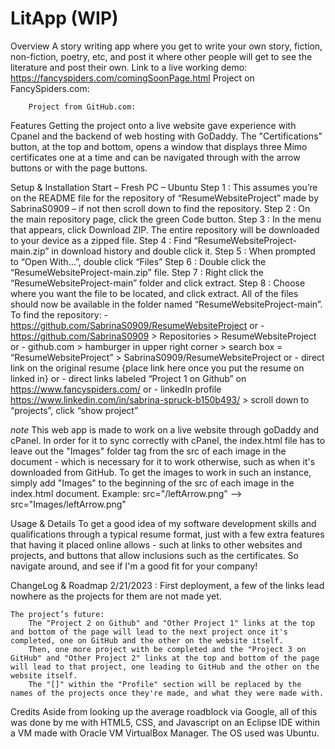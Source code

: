 # LitApp (WIP)

Overview
    	A story writing app where you get to write your own story, fiction, non-fiction, poetry, etc, and post it where other people will get to see the literature and post their own.
    	Link to a live working demo: https://fancyspiders.com/comingSoonPage.html
    	Project on FancySpiders.com:
    	
    	Project from GitHub.com: 
    	
    
Features
    Getting the project onto a live website gave experience with Cpanel and the backend of web hosting with GoDaddy.
      The "Certifications" button, at the top and bottom, opens a window that displays three Mimo certificates one at a time and can be navigated through with the arrow buttons or with the page buttons.
    
Setup & Installation
	Start – Fresh PC – Ubuntu
		Step 1 : This assumes you’re on the README file for the repository of “ResumeWebsiteProject” made by SabrinaS0909 – if not then scroll down to find the repository.
		Step 2 : On the main repository page, click the green Code button.
		Step 3 : In the menu that appears, click Download ZIP. The entire repository will be downloaded to your device as a zipped file.
		Step 4 : Find “ResumeWebsiteProject-main.zip” in download history and double click it.
		Step 5 : When prompted to “Open With…”, double click “Files”
		Step 6 : Double click the “ResumeWebsiteProject-main.zip” file.
		Step 7 : Right click the “ResumeWebsiteProject-main” folder and click extract.
		Step 8 : Choose where you want the file to be located, and click extract.
		All of the files should now be available in the folder named “ResumeWebsiteProject-main”. 
	To find the repository:
		- https://github.com/SabrinaS0909/ResumeWebsiteProject
			or
		- https://github.com/SabrinaS0909 > Repositories > ResumeWebsiteProject
			or
		- github.com > hamburger in upper right corner > search box = “ResumeWebsiteProject” > SabrinaS0909/ResumeWebsiteProject
			or
		- direct link on the original resume {place link here once you put the resume on linked in}
			or
		- direct links labeled “Project 1 on Github” on https://www.fancyspiders.com/
			or
		- linkedIn profile https://www.linkedin.com/in/sabrina-spruck-b150b493/ > scroll down to “projects”, click “show project”
		
*note* This web app is made to work on a live website through goDaddy and cPanel. In order for it to sync correctly with cPanel, the index.html file has to leave out the "Images" folder tag from the src of each image in the document - which is necessary for it to work otherwise, such as when it's downloaded from GitHub. To get the images to work in such an instance, simply add "Images" to the beginning of the src of each image in the index.html document. 
	Example: src="/leftArrow.png" --> src="Images/leftArrow.png"
    
Usage & Details
    To get a good idea of my software development skills and qualifications through a typical resume format, just with a few extra features that having it placed online allows - such at links to other websites and projects, and buttons that allow inclusions such as the certificates. So navigate around, and see if I'm a good fit for your company!
    
ChangeLog & Roadmap
    2/21/2023 : First deployment, a few of the links lead nowhere as the projects for them are not made yet.
    
    The project’s future:
    	The "Project 2 on Github" and "Other Project 1" links at the top and bottom of the page will lead to the next project once it's completed, one on GitHub and the other on the website itself.
    	Then, one more project with be completed and the "Project 3 on GitHub" and "Other Project 2" links at the top and bottom of the page will lead to that project, one leading to GitHub and the other on the website itself.
    	The "[]" within the "Profile" section will be replaced by the names of the projects once they're made, and what they were made with.
    
Credits
    Aside from looking up the average roadblock via Google, all of this was done by me with HTML5, CSS, and Javascript on an Eclipse IDE within a VM made with Oracle VM VirtualBox Manager. The OS used was Ubuntu.

